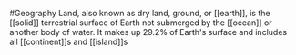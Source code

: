 #Geography
Land, also known as dry land, ground, or [[earth]], is the [[solid]] terrestrial surface of Earth not submerged by the [[ocean]] or another body of water. It makes up 29.2% of Earth's surface and includes all [[continent]]s and [[island]]s